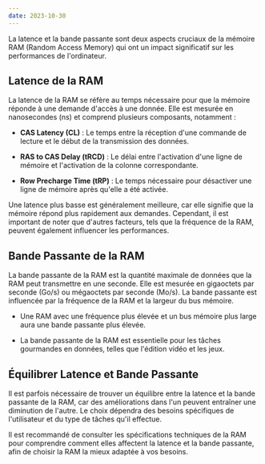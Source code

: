 ```yaml
---
date: 2023-10-30
---
```


La latence et la bande passante sont deux aspects cruciaux de la mémoire RAM (Random Access Memory) qui ont un impact significatif sur les performances de l'ordinateur.

## Latence de la RAM

La latence de la RAM se réfère au temps nécessaire pour que la mémoire réponde à une demande d'accès à une donnée. Elle est mesurée en nanosecondes (ns) et comprend plusieurs composants, notamment :

- **CAS Latency (CL)** : Le temps entre la réception d'une commande de lecture et le début de la transmission des données.

- **RAS to CAS Delay (tRCD)** : Le délai entre l'activation d'une ligne de mémoire et l'activation de la colonne correspondante.

- **Row Precharge Time (tRP)** : Le temps nécessaire pour désactiver une ligne de mémoire après qu'elle a été activée.

Une latence plus basse est généralement meilleure, car elle signifie que la mémoire répond plus rapidement aux demandes. Cependant, il est important de noter que d'autres facteurs, tels que la fréquence de la RAM, peuvent également influencer les performances.

## Bande Passante de la RAM

La bande passante de la RAM est la quantité maximale de données que la RAM peut transmettre en une seconde. Elle est mesurée en gigaoctets par seconde (Go/s) ou mégaoctets par seconde (Mo/s). La bande passante est influencée par la fréquence de la RAM et la largeur du bus mémoire.

- Une RAM avec une fréquence plus élevée et un bus mémoire plus large aura une bande passante plus élevée.

- La bande passante de la RAM est essentielle pour les tâches gourmandes en données, telles que l'édition vidéo et les jeux.

## Équilibrer Latence et Bande Passante

Il est parfois nécessaire de trouver un équilibre entre la latence et la bande passante de la RAM, car des améliorations dans l'un peuvent entraîner une diminution de l'autre. Le choix dépendra des besoins spécifiques de l'utilisateur et du type de tâches qu'il effectue.

Il est recommandé de consulter les spécifications techniques de la RAM pour comprendre comment elles affectent la latence et la bande passante, afin de choisir la RAM la mieux adaptée à vos besoins.

